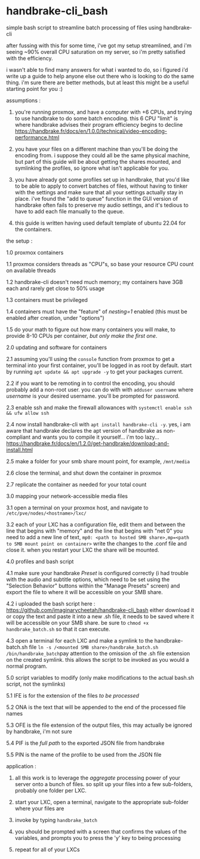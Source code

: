 # handbrake-cli_bash
simple bash script to streamline batch processing of files using handbrake-cli

after fussing with this for some time, i've got my setup streamlined, and i'm seeing ~90% overall CPU saturation on my server, so i'm 
pretty satisfied with the efficiency. 


i wasn't able to find many answers for what i wanted to do, so i figured i'd write up a guide to help anyone else out there who 
is looking to do the same thing. i'm sure there are better methods, but at least this might be a useful starting point for you :)


assumptions :

1. you're running proxmox, and have a computer with +6 CPUs, and trying to use handbrake to do some batch encoding. this 6 CPU "limit" is where handbrake advises their program efficiency begins to decline https://handbrake.fr/docs/en/1.0.0/technical/video-encoding-performance.html

2. you have your files on a different machine than you'll be doing the encoding from. i suppose they could all be the same physical machine, but part of this guide will be about getting the shares mounted, and symlinking the profiles, so ignore what isn't applicable for you. 

3. you have already got some profiles set up in handbrake, that you'd like to be able to apply to convert batches of files, without having to tinker with the settings and make sure that all your settings actually stay in place. i've found the "add to queue" function in the GUI version of handbrake often fails to preserve my audio settings, and it's tedious to have to add each file manually to the queue. 

4. this guide is written having used default template of ubuntu 22.04 for the containers. 



the setup :

  1.0 proxmox containers

  1.1 proxmox considers threads as "CPU"s, so base your resource CPU count on available threads

  1.2 handbrake-cli doesn't need much memory; my containers have 3GB each and rarely get close to 50% usage

  1.3 containers must be privileged

  1.4 containers must have the "feature" of *nesting=1* enabled (this must be enabled after creation, under "options")

  1.5 do your math to figure out how many containers you will make, to provide 8-10 CPUs per container, *but only make the first one*.

 
 
  2.0 updating and software for containers

  2.1 assuming you'll using the `console` function from proxmox to get a terminal into your first container, you'll be logged in as 
      root by default. start by running `apt update && apt upgrade -y` to get your packages current.

  2.2 if you want to be remoting in to control the encoding, you should probably add a non-root user. you can do with with 
      `adduser username` where *username* is your desired username. you'll be prompted for password.

  2.3 enable ssh and make the firewall allowances with `systemctl enable ssh && ufw allow ssh`

  2.4 now install handbrake-cli with `apt install handbrake-cli -y`. yes, i am aware that handbrake declares the apt version of handbrake as non-compliant and wants you to compile it yourself... i'm too lazy... https://handbrake.fr/docs/en/1.2.0/get-handbrake/download-and-install.html

  2.5 make a folder for your smb share mount point, for example, `/mnt/media`

  2.6 close the terminal, and shut down the container in proxmox

  2.7 replicate the container as needed for your total count
  


  3.0 mapping your network-accessible media files

  3.1 open a terminal on your proxmox host, and navigate to `/etc/pve/nodes/<hostname>/lxc/`

  3.2 each of your LXC has a configuration file, edit them and between the line that begins with "memory" and the line that begins with "net 0" you need to add a new line of text, `mp0: <path to hosted SMB share>,mp=<path to SMB mount point on container>` write the changes to the .conf file and close it. when you restart your LXC the share will be mounted. 



  4.0 profiles and bash script

  4.1 make sure your handbrake *Preset* is configured correctly (i had trouble with the audio and subtitle options, which need to be set using the "Selection Behavior" buttons within the "Manage Presets" screen) and export the file to where it will be accessible on your SMB share. 

  4.2 i uploaded the bash script here : https://github.com/imaginarycheetah/handbrake-cli_bash either download it or copy the text and paste it into a new .sh file, it needs to be saved where it will be accessible on your SMB share. be sure to `chmod +x handbrake_batch.sh` so that it can execute.

  4.3 open a terminal for each LXC and make a symlink to the handbrake-batch.sh file `ln -s /<mounted SMB share>/handbrake_batch.sh /bin/handbrake_batch`pay attention to the omission of the .sh file extension on the created symlink. this allows the script to be invoked as you would a normal program. 



  5.0 script variables to modify (only make modifications to the actual bash.sh script, not the symlinks)

  5.1 IFE is for the extension of the files *to be processed*

  5.2 ONA is the text that will be appended to the end of the processed file names

  5.3 OFE is the file extension of the output files, this may actually be ignored by handbrake, i'm not sure

  5.4 PIF is the *full path* to the exported JSON file from handbrake

  5.5 PIN is the name of the profile to be used from the JSON file



application :

1. all this work is to leverage the *aggregate* processing power of your server onto a bunch of files. so split up your files into a few 
   sub-folders, probably one folder per LXC. 

2. start your LXC, open a terminal, navigate to the appropriate sub-folder where your files are

3. invoke by typing `handbrake_batch`

4. you should be prompted with a screen that confirms the values of the variables, and prompts you to press the 'y' key to being processing

5. repeat for all of your LXCs
